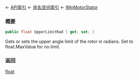 ← [API索引](Api-Index) ← [命名空间索引](Namespace-Index) ← [IMyMotorStator](Sandbox.ModAPI.Ingame.IMyMotorStator)

### 概要

```csharp
public float UpperLimitRad { get; set; }
```

Gets or sets the upper angle limit of the rotor in radians. Set to float.MaxValue for no limit.

### 返回

[float](https://docs.microsoft.com/en-us/dotnet/api/System.Single?view=netframework-4.6)

